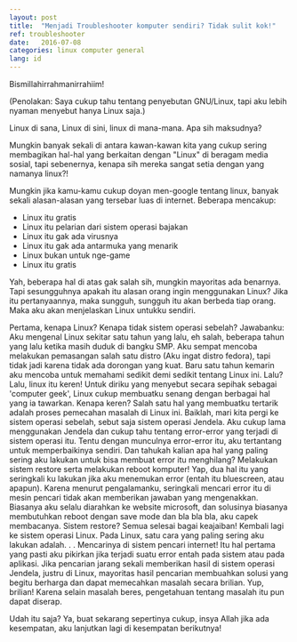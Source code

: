 ```yaml
---
layout: post
title:  "Menjadi Troubleshooter komputer sendiri? Tidak sulit kok!"
ref: troubleshooter
date:   2016-07-08 
categories: linux computer general 
lang: id
---
```

Bismillahirrahmanirrahiim!

(Penolakan: Saya cukup tahu tentang penyebutan GNU/Linux, tapi aku lebih nyaman menyebut hanya Linux saja.)


Linux di sana, Linux di sini, linux di mana-mana. Apa sih maksudnya?

Mungkin banyak sekali di antara kawan-kawan kita yang cukup sering membagikan hal-hal yang berkaitan dengan "Linux" di beragam media sosial, tapi sebenernya, kenapa sih mereka sangat setia dengan yang namanya linux?!

Mungkin jika kamu-kamu cukup doyan men-google tentang linux, banyak sekali alasan-alasan yang tersebar luas di internet. Beberapa mencakup:
* Linux itu gratis
* Linux itu pelarian dari sistem operasi bajakan
* Linux itu gak ada virusnya
* Linux itu gak ada antarmuka yang menarik
* Linux bukan untuk nge-game
* Linux itu gratis

Yah, beberapa hal di atas gak salah sih, mungkin mayoritas ada benarnya. Tapi sesungguhnya apakah itu alasan orang ingin menggunakan Linux?
Jika itu pertanyaannya, maka sungguh, sungguh itu akan berbeda tiap orang. Maka aku akan menjelaskan Linux untukku sendiri.

Pertama, kenapa Linux? Kenapa tidak sistem operasi sebelah?
Jawabanku: Aku mengenal Linux sekitar satu tahun yang lalu, eh salah, beberapa tahun yang lalu ketika masih duduk di bangku SMP. Aku sempat mencoba melakukan pemasangan salah satu distro (Aku ingat distro fedora), tapi tidak jadi karena tidak ada dorongan yang kuat. Baru satu tahun kemarin aku mencoba untuk memahami sedikit demi sedikit tentang Linux ini.
Lalu?
Lalu, linux itu keren! Untuk diriku yang menyebut secara sepihak sebagai 'computer geek', Linux cukup membuatku senang dengan berbagai hal yang ia tawarkan. 
Kenapa keren? Salah satu hal yang membuatku tertarik adalah proses pemecahan masalah di Linux ini.
Baiklah, mari kita pergi ke sistem operasi sebelah, sebut saja sistem operasi Jendela. 
Aku cukup lama menggunakan Jendela dan cukup tahu tentang error-error yang terjadi di sistem operasi itu. Tentu dengan munculnya error-error itu, aku tertantang untuk memperbaikinya sendiri. Dan tahukah kalian apa hal yang paling sering aku lakukan untuk bisa membuat error itu menghilang? Melakukan sistem restore serta melakukan reboot komputer! Yap, dua hal itu yang seringkali ku lakukan jika aku menemukan error (entah itu bluescreen, atau apapun). Karena menurut pengalamanku, seringkali mencari error itu di mesin pencari tidak akan memberikan jawaban yang mengenakkan. Biasanya aku selalu diarahkan ke website microsoft, dan solusinya biasanya membutuhkan reboot dengan save mode dan bla bla bla, aku capek membacanya. Sistem restore? Semua selesai bagai keajaiban! 
Kembali lagi ke sistem operasi Linux. Pada Linux, satu cara yang paling sering aku lakukan adalah. . . Mencarinya di sistem pencari internet! Itu hal pertama yang pasti aku pikirkan jika terjadi suatu error entah pada sistem atau pada aplikasi. Jika pencarian jarang sekali memberikan hasil di sistem operasi Jendela, justru di Linux, mayoritas hasil pencarian membuahkan solusi yang begitu berharga dan dapat memecahkan masalah secara brilian. Yup, brilian! Karena selain masalah beres, pengetahuan tentang masalah itu pun dapat diserap. 

Udah itu saja? Ya, buat sekarang sepertinya cukup, insya Allah jika ada kesempatan, aku lanjutkan lagi di kesempatan berikutnya!


